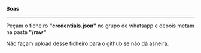 **Boas**

-----
Peçam o ficheiro **"credentials.json"** no grupo de whatsapp e depois metam na pasta **"/raw"**

Não façam upload desse ficheiro para o github se não dá asneira.

